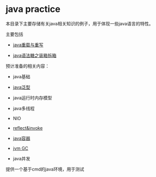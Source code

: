 # java practice

本目录下主要存储有关java相关知识的例子，用于体现一些java语言的特性。

主要包括

- [java重载与重写](./override&reload)

- [java语法糖之装箱拆箱](./packing&unpacking)

预计准备的相关内容：

- java基础

- [java泛型](./override&reload)
- java运行时内存模型
- java多线程
- NIO
- [reflect&invoke](./reflect&invoke)
- [java容器](./java-container)
- [jvm GC](./garbage-collection)
- java并发

提供一个基于cmd的java环境，用于测试
